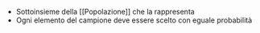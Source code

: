 - Sottoinsieme della [[Popolazione]] che la rappresenta
- Ogni elemento del campione deve essere scelto con eguale probabilità